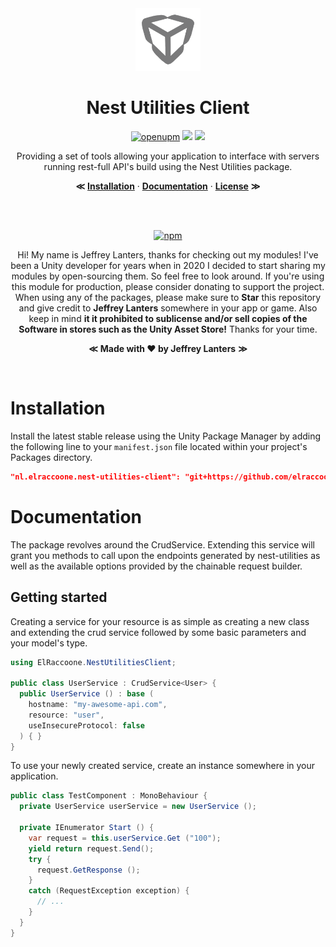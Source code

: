 <div align="center">

<img src="https://raw.githubusercontent.com/elraccoone/unity-nest-utilities-client/master/.github/WIKI/logo-transparent.png" height="100px">

</br>

# Nest Utilities Client

[![openupm](https://img.shields.io/npm/v/nl.elraccoone.nest-utilities-client?label=UPM&registry_uri=https://package.openupm.com&style=for-the-badge&color=232c37)](https://openupm.com/packages/nl.elraccoone.nest-utilities-client/)
[![](https://img.shields.io/github/stars/elraccoone/unity-nest-utilities-client.svg?style=for-the-badge)]()
[![](https://img.shields.io/badge/build-passing-brightgreen.svg?style=for-the-badge)]()

Providing a set of tools allowing your application to interface with servers running rest-full API's build using the Nest Utilities package.

**&Lt;**
[**Installation**](#installation) &middot;
[**Documentation**](#documentation) &middot;
[**License**](./LICENSE.md)
**&Gt;**

</br></br>

[![npm](https://img.shields.io/badge/sponsor_the_project-donate-E12C9A.svg?style=for-the-badge)](https://paypal.me/jeffreylanters)

Hi! My name is Jeffrey Lanters, thanks for checking out my modules! I've been a Unity developer for years when in 2020 I decided to start sharing my modules by open-sourcing them. So feel free to look around. If you're using this module for production, please consider donating to support the project. When using any of the packages, please make sure to **Star** this repository and give credit to **Jeffrey Lanters** somewhere in your app or game. Also keep in mind **it it prohibited to sublicense and/or sell copies of the Software in stores such as the Unity Asset Store!** Thanks for your time.

**&Lt;**
**Made with &hearts; by Jeffrey Lanters**
**&Gt;**

</br>

</div>

# Installation

Install the latest stable release using the Unity Package Manager by adding the following line to your `manifest.json` file located within your project's Packages directory.

```json
"nl.elraccoone.nest-utilities-client": "git+https://github.com/elraccoone/unity-nest-utilities-client"
```

# Documentation

The package revolves around the CrudService. Extending this service will grant you methods to call upon the endpoints generated by nest-utilities as well as the available options provided by the chainable request builder.

## Getting started

Creating a service for your resource is as simple as creating a new class and extending the crud service followed by some basic parameters and your model's type.

```csharp
using ElRaccoone.NestUtilitiesClient;

public class UserService : CrudService<User> {
  public UserService () : base (
    hostname: "my-awesome-api.com",
    resource: "user",
    useInsecureProtocol: false
  ) { }
}
```

To use your newly created service, create an instance somewhere in your application.

```csharp
public class TestComponent : MonoBehaviour {
  private UserService userService = new UserService ();

  private IEnumerator Start () {
    var request = this.userService.Get ("100");
    yield return request.Send();
    try {
      request.GetResponse ();
    }
    catch (RequestException exception) {
      // ...
    }
  }
}
```
